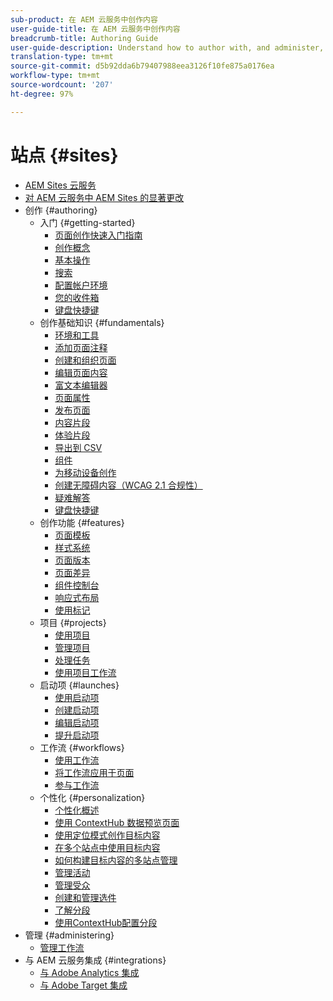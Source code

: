 ```yaml
---
sub-product: 在 AEM 云服务中创作内容
user-guide-title: 在 AEM 云服务中创作内容
breadcrumb-title: Authoring Guide
user-guide-description: Understand how to author with, and administer, Experience Manager Sites as a Cloud Service.
translation-type: tm+mt
source-git-commit: d5b92dda6b79407988eea3126f10fe875a0176ea
workflow-type: tm+mt
source-wordcount: '207'
ht-degree: 97%

---
```



# 站点 {#sites}

+ [AEM Sites 云服务](/help/sites-cloud/home.md)
+ [对 AEM 云服务中 AEM Sites 的显著更改](sites-cloud-changes.md)
+ 创作 {#authoring}
   + 入门 {#getting-started}
      + [页面创作快速入门指南](authoring/getting-started/quick-start.md)
      + [创作概念](authoring/getting-started/concepts.md)
      + [基本操作](authoring/getting-started/basic-handling.md)
      + [搜索](authoring/getting-started/search.md)
      + [配置帐户环境](authoring/getting-started/account-environment.md)
      + [您的收件箱](authoring/getting-started/inbox.md)
      + [键盘快捷键](authoring/getting-started/keyboard-shortcuts.md)
   + 创作基础知识 {#fundamentals}
      + [环境和工具](authoring/fundamentals/environment-tools.md)
      + [添加页面注释](authoring/fundamentals/annotations.md)
      + [创建和组织页面](authoring/fundamentals/organizing-pages.md)
      + [编辑页面内容](authoring/fundamentals/editing-content.md)
      + [富文本编辑器](authoring/fundamentals/rich-text-editor.md)
      + [页面属性](authoring/fundamentals/page-properties.md)
      + [发布页面](authoring/fundamentals/publishing-pages.md)
      + [内容片段](authoring/fundamentals/content-fragments.md)
      + [体验片段](authoring/fundamentals/experience-fragments.md)
      + [导出到 CSV](authoring/fundamentals/csv-export.md)
      + [组件](authoring/fundamentals/components.md)
      + [为移动设备创作](authoring/fundamentals/mobile.md)
      + [创建无障碍内容（WCAG 2.1 合规性）](authoring/fundamentals/accessible-content.md)
      + [疑难解答](authoring/fundamentals/troubleshooting.md)
      + [键盘快捷键](authoring/fundamentals/keyboard-shortcuts.md)
   + 创作功能 {#features}
      + [页面模板](authoring/features/templates.md)
      + [样式系统](authoring/features/style-system.md)
      + [页面版本](authoring/features/page-versions.md)
      + [页面差异](authoring/features/page-diff.md)
      + [组件控制台](authoring/features/components-console.md)
      + [响应式布局](authoring/features/responsive-layout.md)
      + [使用标记](authoring/features/tags.md)
   + 项目 {#projects}
      + [使用项目](authoring/projects/overview.md)
      + [管理项目](authoring/projects/managing.md)
      + [处理任务](authoring/projects/tasks.md)
      + [使用项目工作流](authoring/projects/workflows.md)
   + 启动项 {#launches}
      + [使用启动项](authoring/launches/overview.md)
      + [创建启动项](authoring/launches/creating.md)
      + [编辑启动项](authoring/launches/editing.md)
      + [提升启动项](authoring/launches/promoting.md)
   + 工作流 {#workflows}
      + [使用工作流](authoring/workflows/overview.md)
      + [将工作流应用于页面](authoring/workflows/applying.md)
      + [参与工作流](authoring/workflows/participating.md)
   + 个性化 {#personalization}
      + [个性化概述](authoring/personalization/overview.md)
      + [使用 ContextHub 数据预览页面](authoring/personalization/contexthub.md)
      + [使用定位模式创作目标内容](authoring/personalization/targeted-content.md)
      + [在多个站点中使用目标内容](authoring/personalization/multisite-targeted-content.md)
      + [如何构建目标内容的多站点管理](authoring/personalization/multisite-structure.md)
      + [管理活动](authoring/personalization/activities.md)
      + [管理受众](authoring/personalization/audiences.md)
      + [创建和管理选件](authoring/personalization/offers.md)
      + [了解分段](authoring/personalization/segmentation.md)
      + [使用ContextHub配置分段](/help/sites-cloud/authoring/personalization/contexthub-segmentation.md)
+ 管理 {#administering}
   + [管理工作流](administering/workflows-administering.md)
+ 与 AEM 云服务集成 {#integrations}
   + [与 Adobe Analytics 集成](integrating/integrating-adobe-analytics.md)
   + [与 Adobe Target 集成](integrating/integrating-adobe-target.md)
